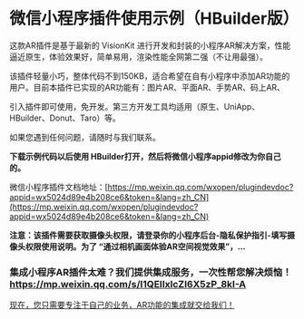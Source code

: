 # 微信小程序插件使用示例（HBuilder版）

这款AR插件是基于最新的 VisionKit 进行开发和封装的小程序AR解决方案，性能逼近原生，体验效果好，简单易用，渲染性能全网第二强（不让用最强）。

该插件轻量小巧，整体代码不到150KB，适合希望在自有小程序中添加AR功能的用户。目前本插件已实现的AR功能有：图片AR、平面AR、手势AR、码上AR、

引入插件即可使用，免开发。第三方开发工具均适用（原生、UniApp、HBuilder、Donut、Taro）等。

如果您遇到任何问题，请随时与我们联系。

**下载示例代码以后使用 HBuilder打开，然后将微信小程序appid修改为你自己的。**

微信小程序插件文档地址：[https://mp.weixin.qq.com/wxopen/plugindevdoc?appid=wx5024d89e4b208ce6&token=&lang=zh_CN](https://mp.weixin.qq.com/wxopen/plugindevdoc?appid=wx5024d89e4b208ce6&token=&lang=zh_CN) 

**注意：该插件需要获取摄像头权限，请登录你的小程序后台-隐私保护指引-填写摄像头权限使用说明。为了 “通过相机画面体验AR空间视觉效果”，...**

### 集成小程序AR插件太难？我们提供集成服务，一次性帮您解决烦恼！ https://mp.weixin.qq.com/s/I1QEIIxlcZI6X5zP_8kI-A

[现在，您只需要专注于自己的业务，AR功能的集成就交给我们！](https://mp.weixin.qq.com/s/I1QEIIxlcZI6X5zP_8kI-A)


